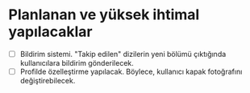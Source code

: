 # Planlanan ve yüksek ihtimal yapılacaklar

  - [ ] Bildirim sistemi. "Takip edilen" dizilerin yeni bölümü çıktığında kullanıcılara bildirim gönderilecek.
  - [ ] Profilde özelleştirme yapılacak. Böylece, kullanıcı kapak fotoğrafını değiştirebilecek.
